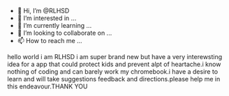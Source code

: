 - 👋 Hi, I’m @RLHSD
- 👀 I’m interested in ...
- 🌱 I’m currently learning ...
- 💞️ I’m looking to collaborate on ...
- 📫 How to reach me ...

<!---
RLHSD/RLHSD is a ✨ special ✨ repository because its `README.md` (this file) appears on your GitHub profile.
You can click the Preview link to take a look at your changes.
--->hello world i am RLHSD i am super brand new but have a very interewsting idea for a app that could protect kids and prevent alpt of heartache.i know nothing of coding and can barely work my chromebook.i have a desire to learn and will take suggestions feedback and directions.please help me in this endeavour.THANK YOU

